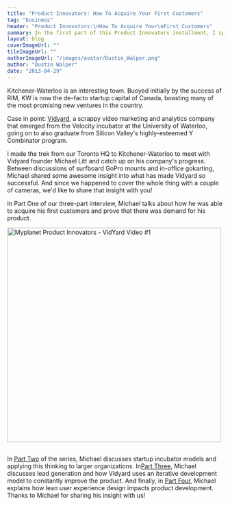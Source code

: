 ```yaml
---
title: "Product Innovators: How To Acquire Your First Customers"
tag: "business"
header: "Product Innovators:\nHow To Acquire Your\nFirst Customers"
summary: In the first part of this Product Innovators installment, I spoke to Vidyard's Michael Litt about getting his video analytics company off the ground.
layout: blog
coverImageUrl: ""
tileImageUrl: ""
authorImageUrl: "/images/avatar/Dustin_Walper.png"
author: "Dustin Walper"
date: "2013-04-29"
---
```


Kitchener-Waterloo is an interesting town. Buoyed initially by the success of RIM, KW is now the de-facto startup capital of Canada, boasting many of the most promising new ventures in the country.

Case in point: [Vidyard](http://vidyard.com/), a scrappy video marketing and analytics company that emerged from the Velocity incubator at the University of Waterloo, going on to also graduate from Silicon Valley's highly-esteemed Y Combinator program.

I made the trek from our Toronto HQ to Kitchener-Waterloo to meet with Vidyard founder Michael Litt and catch up on his company's progress. Between discussions of surfboard GoPro mounts and in-office gokarting, Michael shared some awesome insight into what has made Vidyard so successful. And since we happened to cover the whole thing with a couple of cameras, we'd like to share that insight with you!

In Part One of our three-part interview, Michael talks about how he was able to acquire his first customers and prove that there was demand for his product.

<script type="text/javascript" id="vidyard_embed_code_kCCEKQqeEjFPB3YiogTuDQ" src="//embed.vidyard.com/embed/kCCEKQqeEjFPB3YiogTuDQ/lightbox?v=2.2"></script>
<div><div class="vidyard_wrapper" onclick="fn_vidyard_kCCEKQqeEjFPB3YiogTuDQ();" style=" width: 500px; float: none; margin-bottom:30px;"><img src="http://embed.vidyard.com/embed/kCCEKQqeEjFPB3YiogTuDQ/thumbnail.jpg" alt="Myplanet Product Innovators - VidYard Video #1" style="width: 500px;"></div></div>

In [Part Two](http://www.youtube.com/watch?v=UF_A9sHKG6M) of the series, Michael discusses startup incubator models and applying this thinking to larger organizations.  In[Part Three](http://www.youtube.com/watch?v=Vxnd0aa6T24), Michael discusses lead generation and how Vidyard uses an iterative development model to constantly improve the product. And finally, in [Part Four](http://www.youtube.com/watch?v=BseWzaFX_AE), Michael explains how lean user experience design impacts product development. Thanks to Michael for sharing his insight with us!

